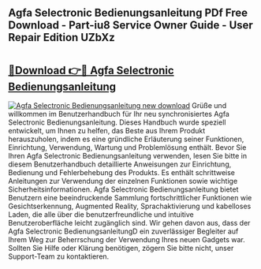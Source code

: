## Agfa Selectronic Bedienungsanleitung PDf Free Download - Part-iu8 Service Owner Guide - User Repair Edition UZbXz

# <h2><a href="http://df4t48l.blite.top/?on=Agfa+Selectronic+Bedienungsanleitung">🔗Download 👉🔴 Agfa Selectronic Bedienungsanleitung</a></h2>

[![Agfa Selectronic Bedienungsanleitung new download](https://i.imgur.com/lujVjoI.png)](http://df4t48l.blite.top/?on=Agfa+Selectronic+Bedienungsanleitung)
Grüße und willkommen im Benutzerhandbuch für Ihr neu synchronisiertes Agfa Selectronic Bedienungsanleitung. Dieses Handbuch wurde speziell entwickelt, um Ihnen zu helfen, das Beste aus Ihrem Produkt herauszuholen, indem es eine gründliche Erläuterung seiner Funktionen, Einrichtung, Verwendung, Wartung und Problemlösung enthält. Bevor Sie Ihren Agfa Selectronic Bedienungsanleitung verwenden, lesen Sie bitte in diesem Benutzerhandbuch detaillierte Anweisungen zur Einrichtung, Bedienung und Fehlerbehebung des Produkts. Es enthält schrittweise Anleitungen zur Verwendung der einzelnen Funktionen sowie wichtige Sicherheitsinformationen. Agfa Selectronic Bedienungsanleitung bietet Benutzern eine beeindruckende Sammlung fortschrittlicher Funktionen wie Gesichtserkennung, Augmented Reality, Sprachaktivierung und kabelloses Laden, die alle über die benutzerfreundliche und intuitive Benutzeroberfläche leicht zugänglich sind. Wir gehen davon aus, dass der Agfa Selectronic BedienungsanleitungD ein zuverlässiger Begleiter auf Ihrem Weg zur Beherrschung der Verwendung Ihres neuen Gadgets war. Sollten Sie Hilfe oder Klärung benötigen, zögern Sie bitte nicht, unser Support-Team zu kontaktieren.

